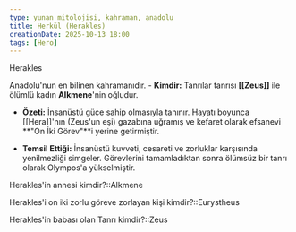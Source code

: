 ```yaml
---
type: yunan mitolojisi, kahraman, anadolu
title: Herkül (Herakles)
creationDate: 2025-10-13 18:00
tags: [Hero]
---
```


Herakles

Anadolu'nun en bilinen kahramanıdır. - **Kimdir:** Tanrılar tanrısı **[[Zeus]]** ile ölümlü kadın **Alkmene**'nin oğludur.
    
- **Özeti:** İnsanüstü güce sahip olmasıyla tanınır. Hayatı boyunca [[Hera]]'nın (Zeus'un eşi) gazabına uğramış ve kefaret olarak efsanevi **"On İki Görev"**i yerine getirmiştir.
    
- **Temsil Ettiği:** İnsanüstü kuvveti, cesareti ve zorluklar karşısında yenilmezliği simgeler. Görevlerini tamamladıktan sonra ölümsüz bir tanrı olarak Olympos'a yükselmiştir.

Herakles'in annesi kimdir?::Alkmene

Herakles'i on iki zorlu göreve zorlayan kişi kimdir?::Eurystheus

Herakles'in babası olan Tanrı kimdir?::Zeus